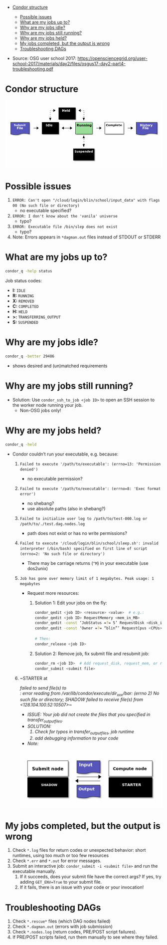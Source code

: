 - [Condor structure](#org15d4884)
    - [Possible issues](#orgc20d153)
    - [What are my jobs up to?](#orgdfe62ef)
    - [Why are my jobs idle?](#org14c131c)
    - [Why are my jobs still running?](#org73d0d56)
    - [Why are my jobs held?](#orgc1ccbcf)
    - [My jobs completed, but the output is wrong](#org2f66441)
    - [Troubleshooting DAGs](#org2024c34)

-   Source: OSG user school 2017: <https://opensciencegrid.org/user-school-2017/materials/day2/files/osgus17-day2-part4-troubleshooting.pdf>


<a id="org15d4884"></a>

# Condor structure

![img](gw-clusters-HTCondor-structure.png)


<a id="orgc20d153"></a>

# Possible issues

1.  `ERROR: Can't open "/cloud/login/blin/school/input_data" with flags 00 (No such file or directory)`
    -   no executable specified?
2.  `ERROR: I don't know about the 'vanila' universe`
    -   typo?
3.  `ERROR: Executable file /bin/slep does not exist`
    -   typo?
4.  Note: Errors appears in `*dagman.out` files instead of STDOUT or STDERR


<a id="orgdfe62ef"></a>

# What are my jobs up to?

```bash
condor_q -help status
```

Job status codes:

-   **I:** `IDLE`
-   **R:** `RUNNING`
-   **X:** `REMOVED`
-   **C:** `COMPLETED`
-   **H:** `HELD`
-   **>:** `TRANSFERRING_OUTPUT`
-   **S:** `SUSPENDED`


<a id="org14c131c"></a>

# Why are my jobs idle?

```bash
condor_q -better 29486
```

-   shows desired and (un)matched requirements


<a id="org73d0d56"></a>

# Why are my jobs still running?

-   Solution: Use `condor_ssh_to_job <job ID>` to open an SSH session to the worker node running your job.
    -   Non-OSG jobs only!


<a id="orgc1ccbcf"></a>

# Why are my jobs held?

```bash
condor_q -held
```

-   Condor couldn’t run your executable, e.g. because:
    1.  `Failed to execute '/path/to/executable': (errno=13: 'Permission denied')`
        -   no executable permission?
    2.  `Failed to execute '/path/to/executable': (errno=8: 'Exec format error')`
        -   no shebang?
        -   use absolute paths (also in shebang?)
    3.  `Failed to initialize user log to /path/to/test-000.log or /path/to/./test.dag.nodes.log`
        -   path does not exist or has no write permissions?
    4.  `Failed to execute '/cloud/login/blin/school/sleep.sh': invalid interpreter (/bin/bash) specified on first line of script (errno=2: 'No such file or directory')`
        -   There may be carriage returns (`^M`) in your executable (use dos2unix)
    5.  `Job has gone over memory limit of 1 megabytes. Peak usage: 1 megabytes`
        -   Request more resources:
            1.  Solution 1: Edit your jobs on the fly:
                
                ```bash
                condor_qedit <job ID> <resource> <value>  # e.g.:
                condor_qedit <job ID> RequestMemory <mem_in_MB>
                condor_qedit -const ‘JobStatus =?= 5’ RequestDisk <disk_in_KiB>
                condor_qedit -const ‘Owner =?= “blin”’ RequestCpus <CPUs>
                
                # Then:
                condor_release <job ID>
                ```
            2.  Solution 2: Remove job, fix submit file and resubmit job:
                
                ```bash
                condor_rm <job ID>  # Add request_disk, request_mem, or request_cpus to your submit file
                condor_submit <submit file>  
                ```
    6.  ~STARTER at <address> failed to send file(s) to <address>: error reading from /var/lib/condor/execute/dir<sub>xxx</sub>/bar: (errno 2) No such file or directory; SHADOW failed to receive file(s) from <128.104.100.52:10507>~
        
        -   ISSUE: Your job did not create the files that you specified in transfer<sub>output</sub><sub>files</sub>.
        -   SOLUTION:
            1.  Check for typos in transfer<sub>output</sub><sub>files</sub>, job runtime
            2.  add debugging information to your code
        -   Note:
        
        ![img](gw-clusters-HTCondor-shadow-starter.png)


<a id="org2f66441"></a>

# My jobs completed, but the output is wrong

1.  Check `*.log` files for return codes or unexpected behavior: short runtimes, using too much or too few resources
2.  Check `*.err` and `*.out` for error messages.
3.  Submit an interactive job: `condor_submit -i <submit file>` and run the executable manually.
    1.  If it succeeds, does your submit file have the correct args? If yes, try adding `GET_ENV=True` to your submit file.
    2.  If it fails, there is an issue with your code or your invocation!


<a id="org2024c34"></a>

# Troubleshooting DAGs

1.  Check `*.rescue*` files (which DAG nodes failed)
2.  Check `*.dagman.out` (errors with job submission)
3.  Check `*.nodes.log` (return codes, PRE/POST script failures).
4.  If PRE/POST scripts failed, run them manually to see where they failed.
